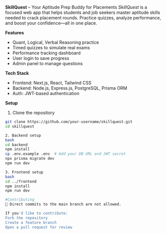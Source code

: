 **SkillQuest** – Your Aptitude Prep Buddy for Placements
*SkillQuest* is a focused web app that helps students and job seekers master aptitude skills needed to crack placement rounds. Practice quizzes, analyze performance, and boost your confidence—all in one place.

**Features**
- Quant, Logical, Verbal Reasoning practice
- Timed quizzes to simulate real exams
- Performance tracking dashboard
- User login to save progress
- Admin panel to manage questions

**Tech Stack**
- Frontend: Next.js, React, Tailwind CSS  
- Backend: Node.js, Express.js, PostgreSQL, Prisma ORM  
- Auth: JWT-based authentication

**Setup**
1. Clone the repository
```bash
git clone https://github.com/your-username/skillquest.git
cd skillquest

2. Backend setup
bash
cd backend
npm install
cp .env.example .env  # Add your DB URL and JWT secret
npx prisma migrate dev
npm run dev

3. Frontend setup
bash
cd ../frontend
npm install
npm run dev

#Contributing
🚫 Direct commits to the main branch are not allowed.

If you'd like to contribute:
Fork the repository
Create a feature branch
Open a pull request for review
